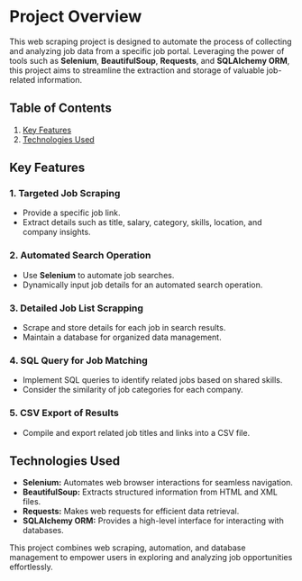 # Project Overview

This web scraping project is designed to automate the process of collecting and analyzing job data from a specific job portal. Leveraging the power of tools such as **Selenium**, **BeautifulSoup**, **Requests**, and **SQLAlchemy ORM**, this project aims to streamline the extraction and storage of valuable job-related information.

## Table of Contents

1. [Key Features](#key-features)
2. [Technologies Used](#technologies-used)

## Key Features

### 1. Targeted Job Scraping

- Provide a specific job link.
- Extract details such as title, salary, category, skills, location, and company insights.

### 2. Automated Search Operation

- Use **Selenium** to automate job searches.
- Dynamically input job details for an automated search operation.

### 3. Detailed Job List Scrapping

- Scrape and store details for each job in search results.
- Maintain a database for organized data management.

### 4. SQL Query for Job Matching

- Implement SQL queries to identify related jobs based on shared skills.
- Consider the similarity of job categories for each company.

### 5. CSV Export of Results

- Compile and export related job titles and links into a CSV file.

## Technologies Used

- **Selenium:** Automates web browser interactions for seamless navigation.
- **BeautifulSoup:** Extracts structured information from HTML and XML files.
- **Requests:** Makes web requests for efficient data retrieval.
- **SQLAlchemy ORM:** Provides a high-level interface for interacting with databases.

This project combines web scraping, automation, and database management to empower users in exploring and analyzing job opportunities effortlessly.
